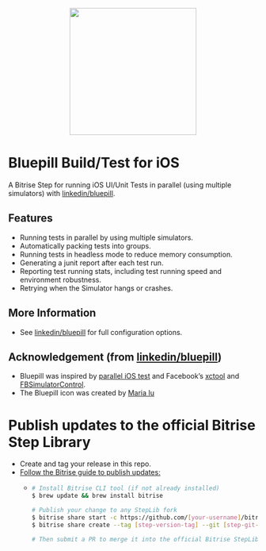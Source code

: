 <p align="center">
  <img width="256" height="256" src="https://i.imgur.com/3RIso4i.png">
</p>

# Bluepill Build/Test for iOS

A Bitrise Step for running iOS UI/Unit Tests in parallel (using multiple simulators) with [linkedin/bluepill](https://github.com/linkedin/bluepill).

## Features

- Running tests in parallel by using multiple simulators.
- Automatically packing tests into groups.
- Running tests in headless mode to reduce memory consumption.
- Generating a junit report after each test run.
- Reporting test running stats, including test running speed and environment robustness.
- Retrying when the Simulator hangs or crashes.

## More Information
- See [linkedin/bluepill](https://github.com/linkedin/bluepill) for full configuration options.

## Acknowledgement (from [linkedin/bluepill](https://github.com/linkedin/bluepill))
- Bluepill was inspired by [parallel iOS test](https://github.com/plu/parallel_ios_tests) and Facebook’s [xctool](https://github.com/facebook/xctool) and [FBSimulatorControl](https://github.com/facebook/FBSimulatorControl).
- The Bluepill icon was created by [Maria Iu](https://www.linkedin.com/in/mariaiu/)

# Publish updates to the official Bitrise Step Library
- Create and tag your release in this repo.
- [Follow the Bitrise guide to publish updates:](https://devcenter.bitrise.io/contributors/create-your-own-step/#sharing-a-new-step)
  - ```bash
    # Install Bitrise CLI tool (if not already installed)
    $ brew update && brew install bitrise

    # Publish your change to any StepLib fork
    $ bitrise share start -c https://github.com/[your-username]/bitrise-steplib.git
    $ bitrise share create --tag [step-version-tag] --git [step-git-uri].git --stepid [step-id]
    
    # Then submit a PR to merge it into the official Bitrise StepLib
    ```
